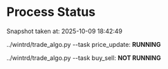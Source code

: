 # Process Status

Snapshot taken at: 2025-10-09 18:42:49

../wintrd/trade_algo.py --task price_update: **RUNNING**

../wintrd/trade_algo.py --task buy_sell: **NOT RUNNING**

